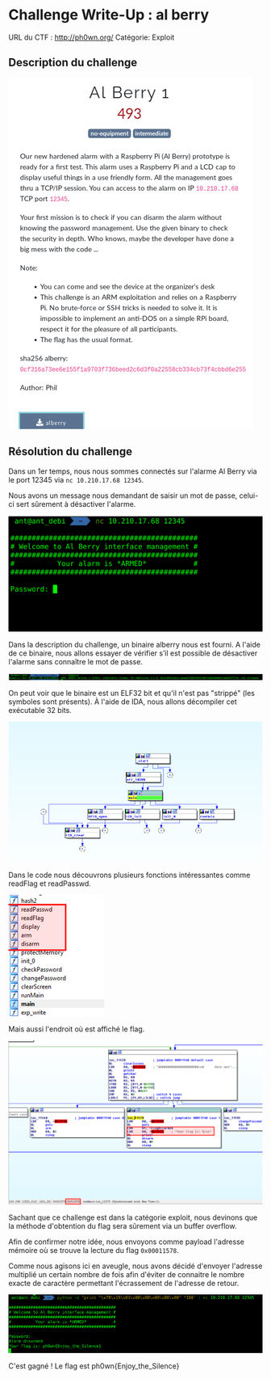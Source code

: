 # Challenge Write-Up : al berry

URL du CTF : http://ph0wn.org/
Catégorie: Exploit

## Description du challenge

![Image](Screen/003.png)

## Résolution du challenge

Dans un 1er temps, nous nous sommes connectés sur l'alarme Al Berry via le port 12345 via ```nc 10.210.17.68 12345```.


Nous avons un message nous demandant de saisir un mot de passe, celui-ci sert sûrement à désactiver l'alarme.

![Image](Screen/004.png)

Dans la description du challenge, un binaire alberry nous est fourni.
A l'aide de ce binaire, nous allons essayer de vérifier s’il est possible de désactiver l'alarme sans connaître le mot de passe.

![Image](Screen/014.png)

On peut voir que le binaire est un ELF32 bit et qu'il n'est pas "strippé" (les symboles sont présents). 
À l'aide de IDA, nous allons décompiler cet exécutable 32 bits.

![Image](Screen/015.png)

Dans le code nous découvrons plusieurs fonctions intéressantes comme readFlag et readPasswd.

![Image](Screen/019.png)

Mais aussi l'endroit où est affiché le flag.

![Image](Screen/017.png)

Sachant que ce challenge est dans la catégorie exploit, nous devinons que la méthode d'obtention du flag sera sûrement via un buffer overflow.

Afin de confirmer notre idée, nous envoyons comme payload l'adresse mémoire où se trouve la lecture du flag ```0x00011578```.

Comme nous agisons ici en aveugle, nous avons décidé d'envoyer l'adresse multiplié un certain nombre de fois afin d'éviter de connaitre le nombre exacte de caractère permettant l'écrassement de l'adresse de retour.

![Image](Screen/011.png)

C'est gagné ! Le flag est ph0wn{Enjoy_the_Silence}
